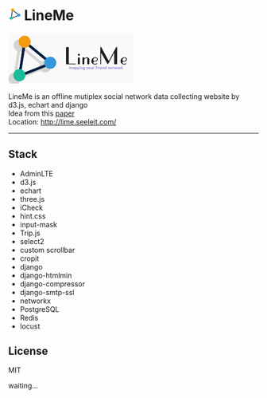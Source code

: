 # <img src="media/images/logo2.png" width="25"> LineMe
<img src="media/images/logo.jpg" width="50%">

LineMe is an offline mutiplex social network data collecting website by d3.js, echart and django  
Idea from this [paper](http://dkroy.media.mit.edu/wp-content/uploads/sites/9/2016/02/Saveski_Chu_Vosoughi_Roy_WWW_2016.pdf)  
Location: http://lime.seeleit.com/
  
***

## Stack
* AdminLTE
* d3.js
* echart
* three.js
* iCheck
* hint.css
* input-mask
* Trip.js
* select2
* custom scrollbar
* cropit
* django
* django-htmlmin
* django-compressor
* django-smtp-ssl
* networkx
* PostgreSQL
* Redis
* locust

## License
MIT

waiting...
